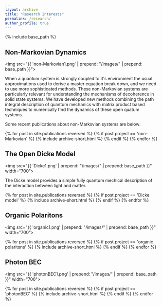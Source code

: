 ```yaml
---
layout: archive
title: "Research Interests"
permalink: /research/
author_profile: true
---
```



{% include base_path %}




## Non-Markovian Dynamics

<div style="max-width: 750px;">

<img src="{{ 'non-Markovian1.png' | prepend: "/images/" | prepend: base_path }}"> 

<p>When a quantum system is strongly coupled to it's environment the usual approximations used to derive a master equation break down, and we need to use more sophisticated methods. 
These non-Markovian systems are particularly relevant for understanding the mechanisms of decoherence in solid state systems. 
We have developed new methods combining the path integral description of quantum mechanics with matrix product based techniques to numerically find the dynamics of these open quatum systems.</p>

<p>Some recent publications about non-Markovian systems are below:</p>

{% for post in site.publications reversed %}
  {% if post.project == 'non-Markovian' %}
    {% include archive-short.html %}
  {% endif %}
{% endfor %}

</div>

## The Open Dicke Model

<div style="max-width: 750px;">

<img src="{{ 'Dicke1.png' | prepend: "/images/" | prepend: base_path }}" width="700"> 

The Dicke model provides a simple fully quantum mechical description of the interaction between light and matter. 

{% for post in site.publications reversed %}
  {% if post.project == 'Dicke model' %}
    {% include archive-short.html %}
  {% endif %}
{% endfor %}

</div>

## Organic Polaritons

<div style="max-width: 750px;">

<img src="{{ 'organic1.png' | prepend: "/images/" | prepend: base_path }}" width="700"> 

{% for post in site.publications reversed %}
  {% if post.project == 'organic polaritons' %}
    {% include archive-short.html %}
  {% endif %}
{% endfor %}

</div>

## Photon BEC

<div style="max-width: 750px;">

<img src="{{ 'photonBEC1.png' | prepend: "/images/" | prepend: base_path }}" width="700"> 

{% for post in site.publications reversed %}
  {% if post.project == 'photonBEC' %}
    {% include archive-short.html %}
  {% endif %}
{% endfor %}

</div>

